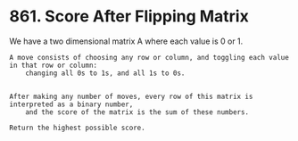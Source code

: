 # 861. Score After Flipping Matrix

We have a two dimensional matrix A where each value is 0 or
        1.

    A move consists of choosing any row or column, and toggling each value in that row or column:
        changing all 0s to 1s, and all 1s to 0s.
    

    After making any number of moves, every row of this matrix is interpreted as a binary number,
        and the score of the matrix is the sum of these numbers.

    Return the highest possible score.
